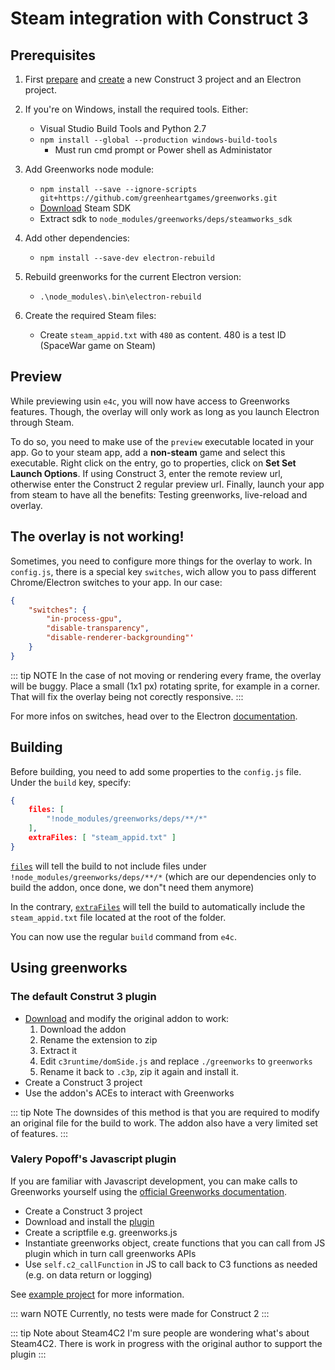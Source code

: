 # Steam integration with Construct 3

## Prerequisites

1. First [prepare](/intro/getting-started.html) and [create](/intro/using-the-module.html#creating-the-project) a new Construct 3 project and an Electron project.

2. If you're on Windows, install the required tools. Either: 
    - Visual Studio Build Tools and Python 2.7
    - `npm install --global --production windows-build-tools`
        - Must run cmd prompt or Power shell as Administator

3. Add Greenworks node module:
    - `npm install --save --ignore-scripts git+https://github.com/greenheartgames/greenworks.git`
    - [Download](https://partner.steamgames.com/?goto=%2Fdownloads%2Flist) Steam SDK
    - Extract sdk to `node_modules/greenworks/deps/steamworks_sdk`

4. Add other dependencies: 
    - `npm install --save-dev electron-rebuild`

5. Rebuild greenworks for the current Electron version:
    - `.\node_modules\.bin\electron-rebuild` 

6. Create the required Steam files:
    - Create `steam_appid.txt` with `480` as content. 480 is a test ID (SpaceWar game on Steam)

## Preview

While previewing usin `e4c`, you will now have access to Greenworks features. Though, the overlay will only work as long as you launch Electron through Steam.

To do so, you need to make use of the `preview` executable located in your app. Go to your steam app, add a **non-steam** game and select this executable.
Right click on the entry, go to properties, click on **Set Set Launch Options**. If using Construct 3, enter the remote review url, otherwise enter the Construct 2 regular preview url. Finally, launch your app from steam to have all the benefits: Testing greenworks, live-reload and overlay.

## The overlay is not working!

Sometimes, you need to configure more things for the overlay to work.
In `config.js`, there is a special key `switches`, wich allow you to pass different Chrome/Electron switches to your app. In our case: 

```json
{
    "switches": {
        "in-process-gpu",
        "disable-transparency",
        "disable-renderer-backgrounding"'
    }
}
```

::: tip NOTE
In the case of not moving or rendering every frame, the overlay will be buggy. Place a small (1x1 px) rotating sprite, for example in a corner. That will fix the overlay being not corectly responsive.
:::

For more infos on switches, head over to the Electron [documentation]().

## Building

Before building, you need to add some properties to the `config.js` file. Under the `build` key, specify:

```json
{
    files: [
        "!node_modules/greenworks/deps/**/*"
    ],
    extraFiles: [ "steam_appid.txt" ]
}
```

[`files`](https://www.electron.build/configuration/contents.html#files) will tell the build to not include files under `!node_modules/greenworks/deps/**/*` (which are our dependencies only to build the addon, once done, we don"t need them anymore)

In the contrary, [`extraFiles`](https://www.electron.build/configuration/contents.html#extrafiles) will tell the build to automatically include the `steam_appid.txt` file located at the root of the folder.

You can now use the regular `build` command from `e4c`.

## Using greenworks

### The default Construt 3 plugin
- [Download](https://www.construct.net/en/make-games/addons/84/greenworks) and modify the original addon to work: 
    1. Download the addon
    2. Rename the extension to zip
    3. Extract it
    4. Edit `c3runtime/domSide.js` and replace `./greenworks` to `greenworks`
    5. Rename it back to `.c3p`, zip it again and install it.
- Create a Construct 3 project
- Use the addon's ACEs to interact with Greenworks

::: tip Note
The downsides of this method is that you are required to modify an original file for the build to work.
The addon also have a very limited set of features.
::: 

### Valery Popoff's Javascript plugin
If you are familiar with Javascript development, you can make calls to Greenworks yourself using the [official Greenworks documentation](https://github.com/greenheartgames/greenworks/tree/master/docs).

- Create a Construct 3 project
- Download and install the [plugin](https://www.construct.net/en/make-games/addons/1/javascript)
- Create a scriptfile e.g. greenworks.js
- Instantiate greenworks object, create functions that you can call from JS plugin which in turn call greenworks APIs    
-  Use `self.c2_callFunction` in JS to call back to C3 functions as needed (e.g. on data return or logging)   

See [example project](/GreenWorksTest.c3p) for more information.

::: warn NOTE
Currently, no tests were made for Construct 2
:::

::: tip Note about Steam4C2
I'm sure people are wondering what's about Steam4C2.
There is work in progress with the original author to support the plugin
:::
